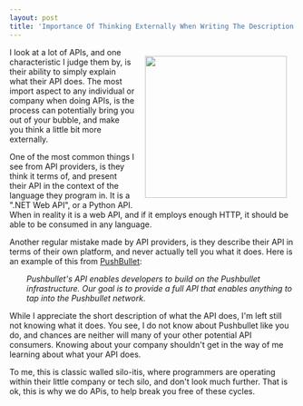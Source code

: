 ```yaml
---
layout: post
title: 'Importance Of Thinking Externally When Writing The Description For Your API'
---
```

<p><img style="padding: 15px;" src="https://s3.amazonaws.com/kinlane-productions/bw-icons/bw-write-description.png" alt="" width="250" align="right" /></p>
<p>I look at a lot of APIs, and one characteristic I judge them by, is their ability to simply explain what their API does. The most import aspect to any individual or company when doing APIs, is the process can potentially bring you out of your bubble, and make you think a little bit more externally.&nbsp;</p>
<p>One of the most common things I see from API providers, is they think it terms of, and present their API in the context of the language they program in. It is a ".NET Web API", or a Python API. When in reality it is a web API, and if it employs enough HTTP, it should be able to be consumed in any language.</p>
<p>Another regular mistake made by API providers, is they describe their API in terms of their own platform, and never actually tell you what it does. Here is an example of this from <a href="https://docs.pushbullet.com/">PushBullet</a>:</p>
<p style="padding-left: 30px;"><em>Pushbullet's API enables developers to build on the Pushbullet infrastructure. Our goal is to provide a full API that enables anything to tap into the Pushbullet network.</em></p>
<p>While I appreciate the short description of what the API does, I'm left still not knowing what it does. You see, I do not know about Pushbullet like you do, and chances are neither will many of your other potential API consumers. Knowing about your company shouldn't get in the way of me learning about what your API does.</p>
<p>To me, this is classic walled silo-itis, where programmers are operating within their little company or tech silo, and don't look much further. That is ok, this is why we do APis, to help break you free of these cycles.&nbsp;</p>